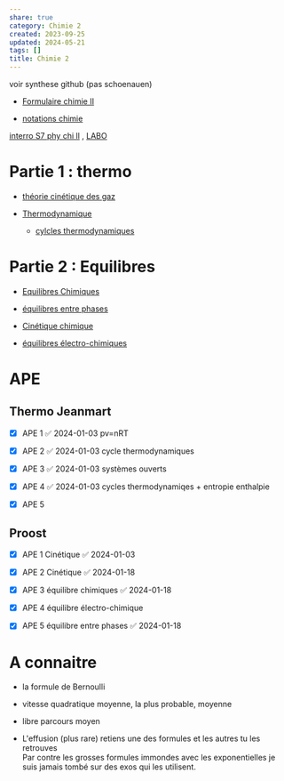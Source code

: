 ```yaml
---  
share: true  
category: Chimie 2  
created: 2023-09-25  
updated: 2024-05-21  
tags: []  
title: Chimie 2  
---  
```

voir synthese github (pas schoenauen)  
  
- [Formulaire chimie II](Formulaire%20chimie%20II.md)  
  
- [notations chimie](notations%20chimie.md)  
  
[interro S7 phy chi ll](interro%20S7%20phy%20chi%20ll.md) ,  [LABO](LABO.md)  
  
# Partie 1 : thermo  
  
- [théorie cinétique des gaz](th%C3%A9orie%20cin%C3%A9tique%20des%20gaz.md)  
  
- [Thermodynamique](Thermodynamique.md)  
	- [cylcles thermodynamiques](cylcles%20thermodynamiques.md)  
  
# Partie 2 : Equilibres  
  
- [Equilibres Chimiques](Equilibres%20Chimiques.md)  
  
- [équilibres entre phases](%C3%A9quilibres%20entre%20phases.md)  
  
- [Cinétique chimique](Cin%C3%A9tique%20chimique.md)  
  
- [équilibres électro-chimiques](%C3%A9quilibres%20%C3%A9lectro-chimiques.md)  
  
# APE  
## Thermo Jeanmart  
  
- [x] APE 1 ✅ 2024-01-03 pv=nRT  
  
- [x] APE 2 ✅ 2024-01-03 cycle thermodynamiques  
  
- [x] APE 3 ✅ 2024-01-03 systèmes ouverts  
  
- [x] APE 4 ✅ 2024-01-03 cycles thermodynamiqes + entropie enthalpie  
  
- [x] APE 5  
## Proost  
  
- [x] APE 1 Cinétique ✅ 2024-01-03  
  
- [x] APE 2 Cinétique ✅ 2024-01-18  
  
- [x] APE 3 équilibre chimiques ✅ 2024-01-18  
  
- [x] APE 4 équilibre électro-chimique  
  
- [x] APE 5 équilibre entre phases ✅ 2024-01-18  
# A connaitre  
  
- la formule de Bernoulli  
  
- vitesse quadratique moyenne,  la plus probable, moyenne   
  
- libre parcours moyen   
  
- L'effusion (plus rare)  retiens une des formules et les autres tu les retrouves  
Par contre les grosses formules immondes avec les exponentielles je suis jamais tombé sur des exos qui les utilisent.  
